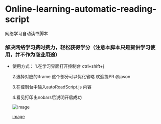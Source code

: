 # Online-learning-automatic-reading-script
网络学习自动读书脚本

###  解决网络学习费时费力，轻松获得学分（注意本脚本只是提供学习使用，并不作为商业用途）

- 使用方式：
  1.在学习界面打开控制台 ctrl+shift+j
  
  2.选择对应的iframe 这个部分可以优化省略 欢迎提PR @jason
  
  3.在控制台中输入autoReadScript.js 内容
  
  4.看见打印出nobars后说明开启成功
  
  ![image](https://github.com/walkinMrwang/online_learning_automatic_reading_script/blob/image/01.png)
  
  [image](https://github.com/walkinMrwang/online_learning_automatic_reading_script/blob/image/02.png)
  
  
